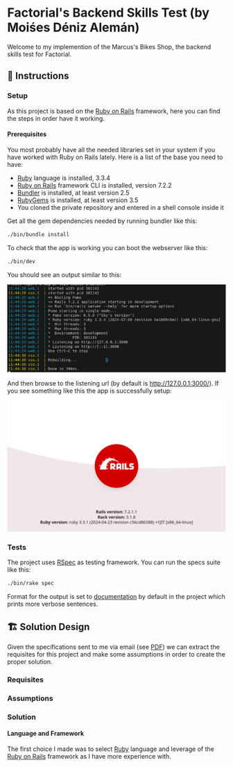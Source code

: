 # Factorial's Backend Skills Test (by Moiśes Déniz Alemán)

Welcome to my implemention of the Marcus's Bikes Shop, the backend skills test for Factorial. 

## 📝 Instructions

### Setup

As this project is based on the [Ruby on Rails](https://rubyonrails.org/) framework, here you can find the steps in order have it working.

#### Prerequisites

You most probably have all the needed libraries set in your system if you have worked with Ruby on Rails lately. Here is a list of the base you need to have:

* [Ruby](https://www.ruby-lang.org) language is installed, 3.3.4
* [Ruby on Rails](https://rubyonrails.org/) framework CLI is installed, version 7.2.2
* [Bundler](https://bundler.io/) is installed, at least version 2.5
* [RubyGems](https://rubygems.org/) is installed, at least version 3.5
* You cloned the private repository and entered in a shell console inside it

Get all the gem dependencies needed by running bundler like this:

```bash
./bin/bundle install
```

To check that the app is working you can boot the webserver like this:

```bash
./bin/dev 
```
You should see an output similar to this:

![Webserver](doc/assets/dev_server.png)

And then browse to the listening url (by default is http://127.0.0.1:3000/). If you see something like this the app is successfully setup:

![Webserver](doc/assets/server_up.png)

### Tests

The project uses [RSpec](https://rspec.info/) as testing framework. You can run the specs suite like this:

```bash
./bin/rake spec
```

Format for the output is set to [documentation](https://rspec.info/features/3-13/rspec-core/command-line/format-option/) by default in the project which prints more verbose sentences. 

## 🏗️ Solution Design

Given the specifications sent to me via email (see [PDF](doc/code_challenge_specifications.pdf)) we can extract the requisites for this project and make some assumptions in order to create the proper solution.

### Requisites


### Assumptions

### Solution

#### Language and Framework

The first choice I made was to select [Ruby](https://www.ruby-lang.org) language and leverage of the [Ruby on Rails](https://rubyonrails.org/) framework as I have more experience with.